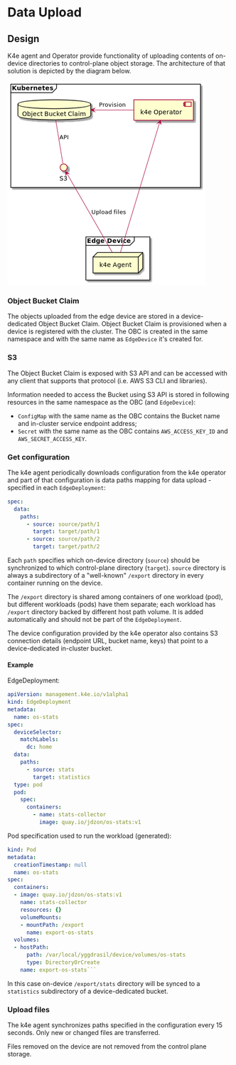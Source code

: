 # Data Upload

## Design
K4e agent and Operator provide functionality of uploading contents of on-device directories to control-plane object storage.
The architecture of that solution is depicted by the diagram below.

![](data-upload.png)

### Object Bucket Claim

The objects uploaded from the edge device are stored in a device-dedicated Object Bucket Claim. Object Bucket Claim is provisioned 
when a device is registered with the cluster. The OBC is created in the same namespace and with the same name as `EdgeDevice` it's created for.

### S3
The Object Bucket Claim is exposed with S3 API and can be accessed with any client that supports that protocol (i.e. AWS S3 CLI and libraries).

Information needed to access the Bucket using S3 API is stored in following resources in the same namespace as the OBC (and `EdgeDevice`):

* `ConfigMap` with the same name as the OBC contains the Bucket name and in-cluster service endpoint address;
* `Secret` with the same name as the OBC contains `AWS_ACCESS_KEY_ID` and `AWS_SECRET_ACCESS_KEY`.

### Get configuration

The k4e agent periodically downloads configuration from the k4e operator and part of that configuration is data paths mapping for data upload - specified in each `EdgeDeployment`:
```yaml
spec:
  data: 
    paths:
      - source: source/path/1    
        target: target/path/1
      - source: source/path/2
        target: target/path/2
```

Each `path` specifies which on-device directory (`source`) should be synchronized to which control-plane directory (`target`). 
`source` directory is always a subdirectory of a "well-known" `/export` directory in every container running on the device.

The `/export` directory is shared among containers of one workload (pod), but different workloads (pods) have them separate; each workload has `/export` directory backed by different host path volume. It is added automatically and should not be part of the `EdgeDeployment`.

The device configuration provided by the k4e operator also contains S3 connection details (endpoint URL, bucket name, keys) that point to a device-dedicated in-cluster bucket.

#### Example

EdgeDeployment:
```yaml
apiVersion: management.k4e.io/v1alpha1
kind: EdgeDeployment
metadata:
  name: os-stats
spec:
  deviceSelector:
    matchLabels:
      dc: home
  data:
    paths:
      - source: stats
        target: statistics
  type: pod
  pod:
    spec:
      containers:
        - name: stats-collector
          image: quay.io/jdzon/os-stats:v1
```

Pod specification used to run the workload (generated):
```yaml
kind: Pod
metadata:
  creationTimestamp: null
  name: os-stats
spec:
  containers:
  - image: quay.io/jdzon/os-stats:v1
    name: stats-collector
    resources: {}
    volumeMounts:
    - mountPath: /export
      name: export-os-stats
  volumes:
  - hostPath:
      path: /var/local/yggdrasil/device/volumes/os-stats
      type: DirectoryOrCreate
    name: export-os-stats```
```

In this case on-device `/export/stats` directory will be synced to a `statistics` subdirectory of a device-dedicated bucket.

### Upload files

The k4e agent synchronizes paths specified in the configuration every 15 seconds. Only new or changed files are transferred. 

Files removed on the device are not removed from the control plane storage.